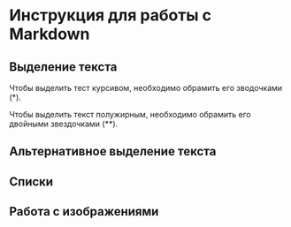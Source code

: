# Инструкция для работы с Markdown

## Выделение текста

Чтобы выделить тест курсивом, необходимо обрамить его зводочками (*).

Чтобы выделить текст полужирным, необходимо обрамить его двойными звездочками (**).
## Альтернативное выделение текста

## Списки

## Работа с изображениями